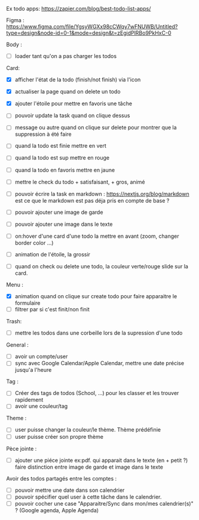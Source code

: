 Ex todo apps:
https://zapier.com/blog/best-todo-list-apps/

Figma :
https://www.figma.com/file/YgsyWGXx98cCWqy7wFNUWB/Untitled?type=design&node-id=0-1&mode=design&t=zEgidPlRBo9PkHxC-0

Body :
- [ ] loader tant qu'on a pas charger les todos

Card:
- [x] afficher l'état de la todo (finish/not finish) via l'icon
- [x] actualiser la page quand on delete un todo
- [x] ajouter l'étoile pour mettre en favoris une tâche
- [ ] pouvoir update la task quand on clique dessus
- [ ] message ou autre quand on clique sur delete pour montrer que la suppression à été faire
- [ ] quand la todo est finie mettre en vert 
- [ ] quand la todo est sup mettre en rouge
- [ ] quand la todo en favoris mettre en jaune
- [ ] mettre le check du todo + satisfaisant, + gros, animé
- [ ] pouvoir écrire la task en markdown :
    https://nextjs.org/blog/markdown
    est ce que le markdown est pas déja pris en compte de base ?
- [ ] pouvoir ajouter une image de garde
- [ ] pouvoir ajouter une image dans le texte
- [ ] on:hover d'une card d'une todo la mettre en avant (zoom, changer border color ...)
- [ ] animation de l'étoile, la grossir 
- [ ] quand on check ou delete une todo, la couleur verte/rouge slide sur la card.



Menu :
- [x] animation quand on clique sur create todo pour faire 
apparaitre le formulaire 
- [ ] filtrer par si c'est finit/non finit

Trash:
- [ ] mettre les todos dans une corbeille lors de la supression d'une todo

General :
- [ ] avoir un compte/user
- [ ] sync avec Google Calendar/Apple Calendar, mettre une date précise jusqu'a l'heure

Tag :
- [ ] Créer des tags de todos (School, ...) pour les classer et les trouver rapidement
- [ ] avoir une couleur/tag

Theme :
- [ ] user puisse changer la couleur/le thème. Thème prédéfinie
- [ ] user puisse créer son propre thème

Pèce jointe :
- [ ] ajouter une piéce jointe ex:pdf. qui apparait dans le texte (en + petit ?) faire distinction entre image de garde et image dans le texte  

Avoir des todos partagés entre les comptes :
  - [ ] pouvoir mettre une date dans son calendrier 
  - [ ] pouvoir spécifier quel user à cette tâche dans le calendrier. 
  - [ ] pouvoir cocher une case "Apparaitre/Sync dans mon/mes calendrier(s)" ? (Google agenda, Apple Agenda)
